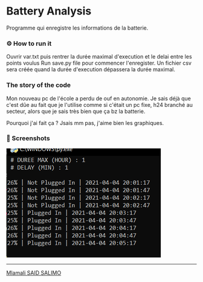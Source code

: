# Battery Analysis
Programme qui enregistre les informations de la batterie.

### ⚙ How to run it
Ouvrir var.txt puis rentrer la durée maximal d'execution et le delai entre les points voulus 
Run save.py file pour commencer l'enregister. 
Un fichier csv sera créée quand la durée d'execution dépassera la durée maximal.

### The story of the code

Mon nouveau pc de l'école a perdu de ouf en autonomie. Je sais déjà que c'est dûe au fait que je l'utilise comme si c'était un pc fixe, h24 branché au secteur, alors que je sais très bien que ça bz la batterie.

Pourquoi j'ai fait ça ? Jsais mm pas, j'aime bien les graphiques.

### 📸 Screenshots 

<img src="img/img1.PNG">


---
[Mlamali SAID SALIMO](https://www.linkedin.com/in/mlamalisaidsalimo)  <br/>
